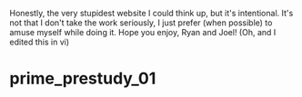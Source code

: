 Honestly, the very stupidest website I could think up, but it's intentional. 
It's not that I don't take the work seriously, I just prefer (when possible) to amuse myself
while doing it. Hope you enjoy, Ryan and Joel! (Oh, and I edited this in vi)
# prime_prestudy_01
